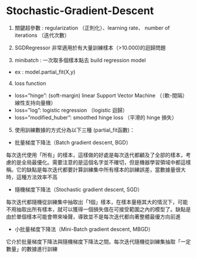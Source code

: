 # Stochastic-Gradient-Descent

1. 關鍵超參數 : regularization （正則化）、learning rate、 number of iterations （迭代次數）

2. SGDRegressor 非常適用於有大量訓練樣本（>10.000)的迴歸問題

3. minibatch : 一次取多個樣本點去 build regression model

  * ex : model.partial_fit(X,y)

4. loss function

  * loss=”hinge”: (soft-margin) linear Support Vector Machine （（軟-間隔）線性支持向量機）
  * loss=”log”: logistic regression （logistic 迴歸）
  * loss=”modified_huber”: smoothed hinge loss （平滑的 hinge 損失）

5. 使用訓練數據的方式分為以下三種 (partial_fit函數)：

  * 批量梯度下降法（Batch gradient descent, BGD）

  每次迭代使用「所有」的樣本，這樣做的好處是每次迭代都顧及了全部的樣本，考慮的是全局最優化。需要注意的是這個名字並不確切，但是機器學習領域中都這樣稱。它的缺點是每次迭代都要計算訓練集中所有樣本的訓練誤差，當數據量很大時，這種方法效率不高

  * 隨機梯度下降法（Stochastic gradient descent, SGD）

  每次迭代都隨機從訓練集中抽取出「1個」樣本，在樣本量極其大的情況下，可能不用抽取出所有樣本，就可以獲得一個損失值在可接受範圍之內的模型了。缺點是由於單個樣本可能會帶來噪聲，導致並不是每次迭代都向著整體最優方向前進  

  * 小批量梯度下降法（Mini-Batch gradient descent, MBGD）

  它介於批量梯度下降法與隨機梯度下降法之間。每次迭代隨機從訓練集抽取「一定數量」的數據進行訓練
